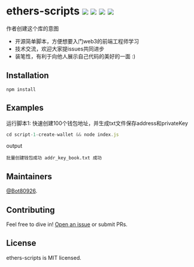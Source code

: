 # ethers-scripts  ![](https://img.shields.io/badge/license-MIT-blue) ![](https://img.shields.io/badge/version-v1.0.0-blue) ![](https://img.shields.io/badge/ethers-v4.0.0-blue) ![](https://img.shields.io/badge/nodejs-passing-brightgreen)


作者创建这个库的意图
+ 开源简单脚本，方便想要入门web3的前端工程师学习
+ 技术交流，欢迎大家提issues共同进步
+ 装笔性，有利于向他人展示自己代码的美好的一面 :)

## Installation
```
npm install
```
## Examples
运行脚本1: 快速创建100个钱包地址，并生成txt文件保存address和privateKey
```js
cd script-1-create-wallet && node index.js
```
output
```
批量创建钱包成功 addr_key_book.txt 成功
```
## Maintainers

[@Bot80926](https://github.com/Bot80926).

## Contributing

Feel free to dive in! [Open an issue](https://github.com/Bot80926/ethers-scripts/issues/new) or submit PRs.

## License
ethers-scripts is MIT licensed.
